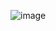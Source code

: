 ![image](https://user-images.githubusercontent.com/91918772/222353222-566b958a-6537-404f-91e5-26574178434d.png)
